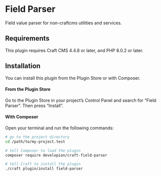 # Field Parser

Field value parser for non-craftcms utilities and services.

## Requirements

This plugin requires Craft CMS 4.4.8 or later, and PHP 8.0.2 or later.

## Installation

You can install this plugin from the Plugin Store or with Composer.

#### From the Plugin Store

Go to the Plugin Store in your project’s Control Panel and search for “Field Parser”. Then press “Install”.

#### With Composer

Open your terminal and run the following commands:

```bash
# go to the project directory
cd /path/to/my-project.test

# tell Composer to load the plugin
composer require developion/craft-field-parser

# tell Craft to install the plugin
./craft plugin/install field-parser
```

